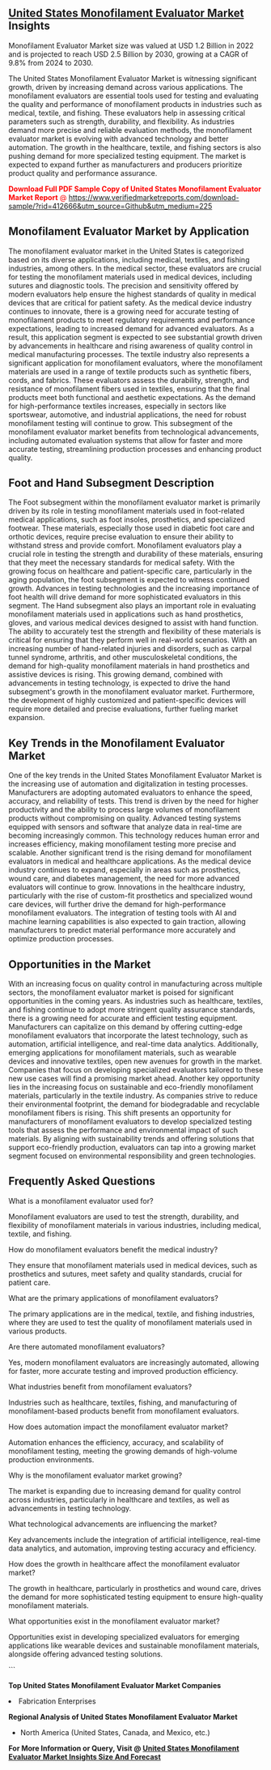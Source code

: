 <h2><a href="https://www.verifiedmarketreports.com/download-sample/?rid=412666&amp;utm_source=Github&amp;utm_medium=225" target="_blank">United States Monofilament Evaluator Market</a> Insights</h2><p>Monofilament Evaluator Market size was valued at USD 1.2 Billion in 2022 and is projected to reach USD 2.5 Billion by 2030, growing at a CAGR of 9.8% from 2024 to 2030.</p><p> <p>The United States Monofilament Evaluator Market is witnessing significant growth, driven by increasing demand across various applications. The monofilament evaluators are essential tools used for testing and evaluating the quality and performance of monofilament products in industries such as medical, textile, and fishing. These evaluators help in assessing critical parameters such as strength, durability, and flexibility. As industries demand more precise and reliable evaluation methods, the monofilament evaluator market is evolving with advanced technology and better automation. The growth in the healthcare, textile, and fishing sectors is also pushing demand for more specialized testing equipment. The market is expected to expand further as manufacturers and producers prioritize product quality and performance assurance. <p><span class=""><span style="color: #ff0000;"><strong>Download Full PDF Sample Copy of United States Monofilament Evaluator Market Report</strong> @ </span><a href="https://www.verifiedmarketreports.com/download-sample/?rid=412666&amp;utm_source=Github&amp;utm_medium=225" target="_blank">https://www.verifiedmarketreports.com/download-sample/?rid=412666&amp;utm_source=Github&amp;utm_medium=225</a></span></p></p> <h2>Monofilament Evaluator Market by Application</h2> <p>The monofilament evaluator market in the United States is categorized based on its diverse applications, including medical, textiles, and fishing industries, among others. In the medical sector, these evaluators are crucial for testing the monofilament materials used in medical devices, including sutures and diagnostic tools. The precision and sensitivity offered by modern evaluators help ensure the highest standards of quality in medical devices that are critical for patient safety. As the medical device industry continues to innovate, there is a growing need for accurate testing of monofilament products to meet regulatory requirements and performance expectations, leading to increased demand for advanced evaluators. As a result, this application segment is expected to see substantial growth driven by advancements in healthcare and rising awareness of quality control in medical manufacturing processes. The textile industry also represents a significant application for monofilament evaluators, where the monofilament materials are used in a range of textile products such as synthetic fibers, cords, and fabrics. These evaluators assess the durability, strength, and resistance of monofilament fibers used in textiles, ensuring that the final products meet both functional and aesthetic expectations. As the demand for high-performance textiles increases, especially in sectors like sportswear, automotive, and industrial applications, the need for robust monofilament testing will continue to grow. This subsegment of the monofilament evaluator market benefits from technological advancements, including automated evaluation systems that allow for faster and more accurate testing, streamlining production processes and enhancing product quality. <h2>Foot and Hand Subsegment Description</h2> <p>The Foot subsegment within the monofilament evaluator market is primarily driven by its role in testing monofilament materials used in foot-related medical applications, such as foot insoles, prosthetics, and specialized footwear. These materials, especially those used in diabetic foot care and orthotic devices, require precise evaluation to ensure their ability to withstand stress and provide comfort. Monofilament evaluators play a crucial role in testing the strength and durability of these materials, ensuring that they meet the necessary standards for medical safety. With the growing focus on healthcare and patient-specific care, particularly in the aging population, the foot subsegment is expected to witness continued growth. Advances in testing technologies and the increasing importance of foot health will drive demand for more sophisticated evaluators in this segment. The Hand subsegment also plays an important role in evaluating monofilament materials used in applications such as hand prosthetics, gloves, and various medical devices designed to assist with hand function. The ability to accurately test the strength and flexibility of these materials is critical for ensuring that they perform well in real-world scenarios. With an increasing number of hand-related injuries and disorders, such as carpal tunnel syndrome, arthritis, and other musculoskeletal conditions, the demand for high-quality monofilament materials in hand prosthetics and assistive devices is rising. This growing demand, combined with advancements in testing technology, is expected to drive the hand subsegment's growth in the monofilament evaluator market. Furthermore, the development of highly customized and patient-specific devices will require more detailed and precise evaluations, further fueling market expansion. <h2>Key Trends in the Monofilament Evaluator Market</h2> <p>One of the key trends in the United States Monofilament Evaluator Market is the increasing use of automation and digitalization in testing processes. Manufacturers are adopting automated evaluators to enhance the speed, accuracy, and reliability of tests. This trend is driven by the need for higher productivity and the ability to process large volumes of monofilament products without compromising on quality. Advanced testing systems equipped with sensors and software that analyze data in real-time are becoming increasingly common. This technology reduces human error and increases efficiency, making monofilament testing more precise and scalable. Another significant trend is the rising demand for monofilament evaluators in medical and healthcare applications. As the medical device industry continues to expand, especially in areas such as prosthetics, wound care, and diabetes management, the need for more advanced evaluators will continue to grow. Innovations in the healthcare industry, particularly with the rise of custom-fit prosthetics and specialized wound care devices, will further drive the demand for high-performance monofilament evaluators. The integration of testing tools with AI and machine learning capabilities is also expected to gain traction, allowing manufacturers to predict material performance more accurately and optimize production processes. <h2>Opportunities in the Market</h2> <p>With an increasing focus on quality control in manufacturing across multiple sectors, the monofilament evaluator market is poised for significant opportunities in the coming years. As industries such as healthcare, textiles, and fishing continue to adopt more stringent quality assurance standards, there is a growing need for accurate and efficient testing equipment. Manufacturers can capitalize on this demand by offering cutting-edge monofilament evaluators that incorporate the latest technology, such as automation, artificial intelligence, and real-time data analytics. Additionally, emerging applications for monofilament materials, such as wearable devices and innovative textiles, open new avenues for growth in the market. Companies that focus on developing specialized evaluators tailored to these new use cases will find a promising market ahead. Another key opportunity lies in the increasing focus on sustainable and eco-friendly monofilament materials, particularly in the textile industry. As companies strive to reduce their environmental footprint, the demand for biodegradable and recyclable monofilament fibers is rising. This shift presents an opportunity for manufacturers of monofilament evaluators to develop specialized testing tools that assess the performance and environmental impact of such materials. By aligning with sustainability trends and offering solutions that support eco-friendly production, evaluators can tap into a growing market segment focused on environmental responsibility and green technologies. <h2>Frequently Asked Questions</h2> <p>What is a monofilament evaluator used for?</p> <p>Monofilament evaluators are used to test the strength, durability, and flexibility of monofilament materials in various industries, including medical, textile, and fishing.</p> <p>How do monofilament evaluators benefit the medical industry?</p> <p>They ensure that monofilament materials used in medical devices, such as prosthetics and sutures, meet safety and quality standards, crucial for patient care.</p> <p>What are the primary applications of monofilament evaluators?</p> <p>The primary applications are in the medical, textile, and fishing industries, where they are used to test the quality of monofilament materials used in various products.</p> <p>Are there automated monofilament evaluators?</p> <p>Yes, modern monofilament evaluators are increasingly automated, allowing for faster, more accurate testing and improved production efficiency.</p> <p>What industries benefit from monofilament evaluators?</p> <p>Industries such as healthcare, textiles, fishing, and manufacturing of monofilament-based products benefit from monofilament evaluators.</p> <p>How does automation impact the monofilament evaluator market?</p> <p>Automation enhances the efficiency, accuracy, and scalability of monofilament testing, meeting the growing demands of high-volume production environments.</p> <p>Why is the monofilament evaluator market growing?</p> <p>The market is expanding due to increasing demand for quality control across industries, particularly in healthcare and textiles, as well as advancements in testing technology.</p> <p>What technological advancements are influencing the market?</p> <p>Key advancements include the integration of artificial intelligence, real-time data analytics, and automation, improving testing accuracy and efficiency.</p> <p>How does the growth in healthcare affect the monofilament evaluator market?</p> <p>The growth in healthcare, particularly in prosthetics and wound care, drives the demand for more sophisticated testing equipment to ensure high-quality monofilament materials.</p> <p>What opportunities exist in the monofilament evaluator market?</p> <p>Opportunities exist in developing specialized evaluators for emerging applications like wearable devices and sustainable monofilament materials, alongside offering advanced testing solutions.</p> ```</p><p><strong>Top United States Monofilament Evaluator Market Companies</strong></p><div data-test-id=""><p><li>Fabrication Enterprises</li></p><div><strong>Regional Analysis of&nbsp;United States Monofilament Evaluator Market</strong></div><ul><li dir="ltr"><p dir="ltr">North America&nbsp;(United States, Canada, and Mexico, etc.)</p></li></ul><p><strong>For More Information or Query, Visit @&nbsp;</strong><strong><a href="https://www.verifiedmarketreports.com/product/monofilament-evaluator-market/?utm_source=Github&amp;utm_medium=225" target="_blank">United States Monofilament Evaluator Market Insights Size And Forecast</a></strong></p></div>

